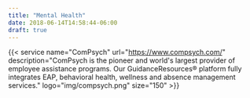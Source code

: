 ```yaml
---
title: "Mental Health"
date: 2018-06-14T14:58:44-06:00
draft: true
---
```


{{< service name="ComPsych" url="https://www.compsych.com/" description="ComPsych is the pioneer and world's largest provider of employee assistance programs. Our GuidanceResources® platform fully integrates EAP, behavioral health, wellness and absence management services." logo="img/compsych.png" size="150" >}}
